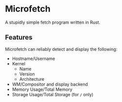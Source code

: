 # Microfetch

A stupidly simple fetch program written in Rust.

## Features

Microfetch can reliably detect and display the following:

- Hostname/Username
- Kernel
  - Name
  - Version
  - Architecture
- WM/Compositor and display backend
- Memory Usage/Total Memory
- Storage Usage/Total Storage (for `/` only)
